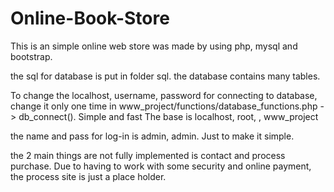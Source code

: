 # Online-Book-Store

This is an simple online web store was made by using php, mysql and bootstrap.

the sql for database is put in folder sql.
the database contains many tables.

To change the localhost, username, password for connecting to database, change it only one time in
www_project/functions/database_functions.php -> db_connect(). Simple and fast
The base is localhost, root, , www_project

the name and pass for log-in is admin, admin. Just to make it simple.

the 2 main things are not fully implemented is contact and process purchase.
Due to having to work with some security and online payment, the process site is just a place holder.
